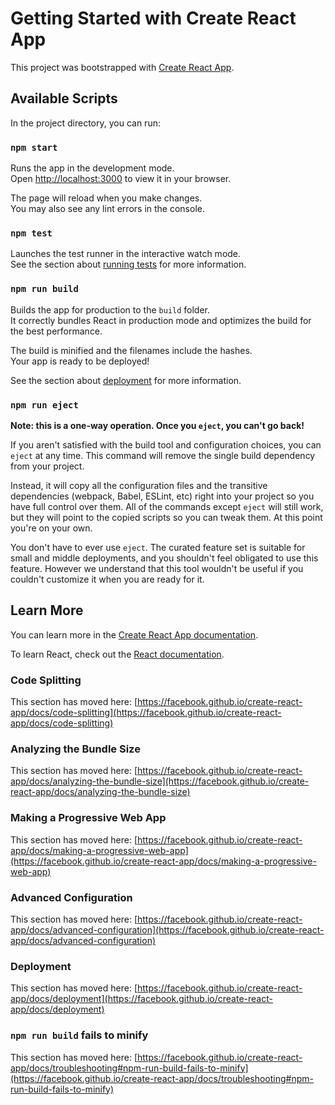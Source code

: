 <!-- 
Ougrid's Read Me
## Resources:
- https://bootstrap-table.com/docs/getting-started/introduction/
- https://examples.bootstrap-table.com/#welcomes/from-html.html#view-source
- https://examples.bootstrap-table.com/#view-source
- https://stackoverflow.com/questions/70619448/how-to-make-an-href-dropdown-item-that-does-not-reload-the-page-with-react-boost
- https://stackoverflow.com/questions/43638938/updating-an-object-with-setstate-in-react
- https://bobbyhadz.com/blog/javascript-get-sum-of-array-of-numbers
- https://bobbyhadz.com/blog/react-filter-array-of-objects
- https://medium.com/how-to-react/using-env-file-in-react-js-b2714235e77e 
- https://developer.mozilla.org/en-US/docs/Web/JavaScript/Reference/Operators/Conditional_Operator
- https://www.w3schools.com/css/tryit.asp?filename=trycss_css_image_overlay_opacity
- https://canvasjs.com/docs/charts/integration/react/
- https://canvasjs.com/react-charts/pie-chart-index-data-label-inside/
- https://stackoverflow.com/questions/4244896/accessing-an-object-property-with-a-dynamically-computed-name
- 

## DB:
INSERT INTO "Deposits" VALUES (DEFAULT,'Fixed Income',10000,'2023-01-04',1,1);
INSERT INTO "Withdraws" VALUES (DEFAULT,'Shopping',120,'2023-01-04',1,1,1);
-->

# Getting Started with Create React App

This project was bootstrapped with [Create React App](https://github.com/facebook/create-react-app).

## Available Scripts

In the project directory, you can run:

### `npm start`

Runs the app in the development mode.\
Open [http://localhost:3000](http://localhost:3000) to view it in your browser.

The page will reload when you make changes.\
You may also see any lint errors in the console.

### `npm test`

Launches the test runner in the interactive watch mode.\
See the section about [running tests](https://facebook.github.io/create-react-app/docs/running-tests) for more information.

### `npm run build`

Builds the app for production to the `build` folder.\
It correctly bundles React in production mode and optimizes the build for the best performance.

The build is minified and the filenames include the hashes.\
Your app is ready to be deployed!

See the section about [deployment](https://facebook.github.io/create-react-app/docs/deployment) for more information.

### `npm run eject`

**Note: this is a one-way operation. Once you `eject`, you can't go back!**

If you aren't satisfied with the build tool and configuration choices, you can `eject` at any time. This command will remove the single build dependency from your project.

Instead, it will copy all the configuration files and the transitive dependencies (webpack, Babel, ESLint, etc) right into your project so you have full control over them. All of the commands except `eject` will still work, but they will point to the copied scripts so you can tweak them. At this point you're on your own.

You don't have to ever use `eject`. The curated feature set is suitable for small and middle deployments, and you shouldn't feel obligated to use this feature. However we understand that this tool wouldn't be useful if you couldn't customize it when you are ready for it.

## Learn More

You can learn more in the [Create React App documentation](https://facebook.github.io/create-react-app/docs/getting-started).

To learn React, check out the [React documentation](https://reactjs.org/).

### Code Splitting

This section has moved here: [https://facebook.github.io/create-react-app/docs/code-splitting](https://facebook.github.io/create-react-app/docs/code-splitting)

### Analyzing the Bundle Size

This section has moved here: [https://facebook.github.io/create-react-app/docs/analyzing-the-bundle-size](https://facebook.github.io/create-react-app/docs/analyzing-the-bundle-size)

### Making a Progressive Web App

This section has moved here: [https://facebook.github.io/create-react-app/docs/making-a-progressive-web-app](https://facebook.github.io/create-react-app/docs/making-a-progressive-web-app)

### Advanced Configuration

This section has moved here: [https://facebook.github.io/create-react-app/docs/advanced-configuration](https://facebook.github.io/create-react-app/docs/advanced-configuration)

### Deployment

This section has moved here: [https://facebook.github.io/create-react-app/docs/deployment](https://facebook.github.io/create-react-app/docs/deployment)

### `npm run build` fails to minify

This section has moved here: [https://facebook.github.io/create-react-app/docs/troubleshooting#npm-run-build-fails-to-minify](https://facebook.github.io/create-react-app/docs/troubleshooting#npm-run-build-fails-to-minify)
